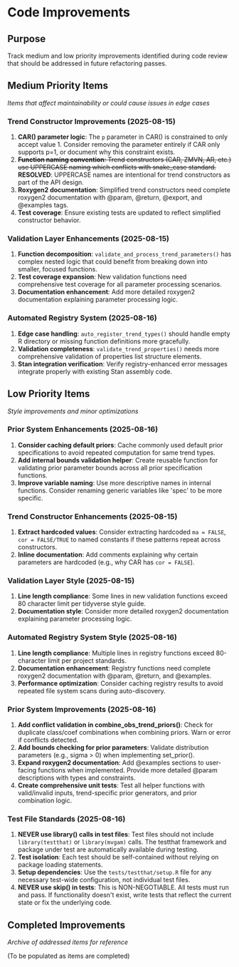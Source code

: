 # Code Improvements

## Purpose
Track medium and low priority improvements identified during code review that should be addressed in future refactoring passes.

## Medium Priority Items
*Items that affect maintainability or could cause issues in edge cases*

### Trend Constructor Improvements (2025-08-15)
1. **CAR() parameter logic**: The `p` parameter in CAR() is constrained to only accept value 1. Consider removing the parameter entirely if CAR only supports p=1, or document why this constraint exists.
2. ~~**Function naming convention**: Trend constructors (CAR, ZMVN, AR, etc.) use UPPERCASE naming which conflicts with snake_case standard.~~ **RESOLVED**: UPPERCASE names are intentional for trend constructors as part of the API design.
3. **Roxygen2 documentation**: Simplified trend constructors need complete roxygen2 documentation with @param, @return, @export, and @examples tags.
4. **Test coverage**: Ensure existing tests are updated to reflect simplified constructor behavior.

### Validation Layer Enhancements (2025-08-15)
1. **Function decomposition**: `validate_and_process_trend_parameters()` has complex nested logic that could benefit from breaking down into smaller, focused functions.
2. **Test coverage expansion**: New validation functions need comprehensive test coverage for all parameter processing scenarios.
3. **Documentation enhancement**: Add more detailed roxygen2 documentation explaining parameter processing logic.

### Automated Registry System (2025-08-16)
1. **Edge case handling**: `auto_register_trend_types()` should handle empty R directory or missing function definitions more gracefully.
2. **Validation completeness**: `validate_trend_properties()` needs more comprehensive validation of properties list structure elements.
3. **Stan integration verification**: Verify registry-enhanced error messages integrate properly with existing Stan assembly code.

## Low Priority Items  
*Style improvements and minor optimizations*

### Prior System Enhancements (2025-08-16)
1. **Consider caching default priors**: Cache commonly used default prior specifications to avoid repeated computation for same trend types.
2. **Add internal bounds validation helper**: Create reusable function for validating prior parameter bounds across all prior specification functions.
3. **Improve variable naming**: Use more descriptive names in internal functions. Consider renaming generic variables like 'spec' to be more specific.

### Trend Constructor Enhancements (2025-08-15)
1. **Extract hardcoded values**: Consider extracting hardcoded `ma = FALSE`, `cor = FALSE/TRUE` to named constants if these patterns repeat across constructors.
2. **Inline documentation**: Add comments explaining why certain parameters are hardcoded (e.g., why CAR has `cor = FALSE`).

### Validation Layer Style (2025-08-15)
1. **Line length compliance**: Some lines in new validation functions exceed 80 character limit per tidyverse style guide.
2. **Documentation style**: Consider more detailed roxygen2 documentation explaining parameter processing logic.

### Automated Registry System Style (2025-08-16)
1. **Line length compliance**: Multiple lines in registry functions exceed 80-character limit per project standards.
2. **Documentation enhancement**: Registry functions need complete roxygen2 documentation with @param, @return, and @examples.
3. **Performance optimization**: Consider caching registry results to avoid repeated file system scans during auto-discovery.

### Prior System Improvements (2025-08-16)
1. **Add conflict validation in combine_obs_trend_priors()**: Check for duplicate class/coef combinations when combining priors. Warn or error if conflicts detected.
2. **Add bounds checking for prior parameters**: Validate distribution parameters (e.g., sigma > 0) when implementing set_prior().
3. **Expand roxygen2 documentation**: Add @examples sections to user-facing functions when implemented. Provide more detailed @param descriptions with types and constraints.
4. **Create comprehensive unit tests**: Test all helper functions with valid/invalid inputs, trend-specific prior generators, and prior combination logic.

### Test File Standards (2025-08-16)
1. **NEVER use library() calls in test files**: Test files should not include `library(testthat)` or `library(mvgam)` calls. The testthat framework and package under test are automatically available during testing.
2. **Test isolation**: Each test should be self-contained without relying on package loading statements.
3. **Setup dependencies**: Use the `tests/testthat/setup.R` file for any necessary test-wide configuration, not individual test files.
4. **NEVER use skip() in tests**: This is NON-NEGOTIABLE. All tests must run and pass. If functionality doesn't exist, write tests that reflect the current state or fix the underlying code.

## Completed Improvements
*Archive of addressed items for reference*

(To be populated as items are completed)
